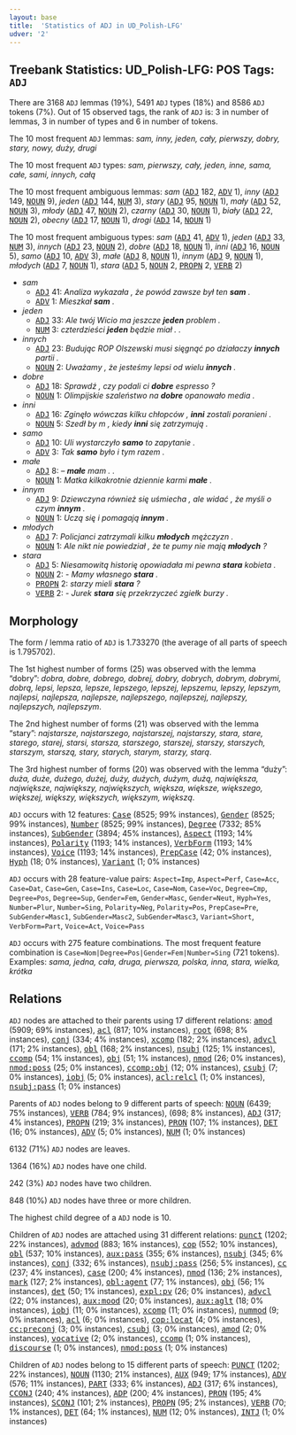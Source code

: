 ```yaml
---
layout: base
title:  'Statistics of ADJ in UD_Polish-LFG'
udver: '2'
---
```


## Treebank Statistics: UD_Polish-LFG: POS Tags: `ADJ`

There are 3168 `ADJ` lemmas (19%), 5491 `ADJ` types (18%) and 8586 `ADJ` tokens (7%).
Out of 15 observed tags, the rank of `ADJ` is: 3 in number of lemmas, 3 in number of types and 6 in number of tokens.

The 10 most frequent `ADJ` lemmas: <em>sam, inny, jeden, cały, pierwszy, dobry, stary, nowy, duży, drugi</em>

The 10 most frequent `ADJ` types:  <em>sam, pierwszy, cały, jeden, inne, sama, całe, sami, innych, całą</em>

The 10 most frequent ambiguous lemmas: <em>sam</em> (<tt><a href="pl_lfg-pos-ADJ.html">ADJ</a></tt> 182, <tt><a href="pl_lfg-pos-ADV.html">ADV</a></tt> 1), <em>inny</em> (<tt><a href="pl_lfg-pos-ADJ.html">ADJ</a></tt> 149, <tt><a href="pl_lfg-pos-NOUN.html">NOUN</a></tt> 9), <em>jeden</em> (<tt><a href="pl_lfg-pos-ADJ.html">ADJ</a></tt> 144, <tt><a href="pl_lfg-pos-NUM.html">NUM</a></tt> 3), <em>stary</em> (<tt><a href="pl_lfg-pos-ADJ.html">ADJ</a></tt> 95, <tt><a href="pl_lfg-pos-NOUN.html">NOUN</a></tt> 1), <em>mały</em> (<tt><a href="pl_lfg-pos-ADJ.html">ADJ</a></tt> 52, <tt><a href="pl_lfg-pos-NOUN.html">NOUN</a></tt> 3), <em>młody</em> (<tt><a href="pl_lfg-pos-ADJ.html">ADJ</a></tt> 47, <tt><a href="pl_lfg-pos-NOUN.html">NOUN</a></tt> 2), <em>czarny</em> (<tt><a href="pl_lfg-pos-ADJ.html">ADJ</a></tt> 30, <tt><a href="pl_lfg-pos-NOUN.html">NOUN</a></tt> 1), <em>biały</em> (<tt><a href="pl_lfg-pos-ADJ.html">ADJ</a></tt> 22, <tt><a href="pl_lfg-pos-NOUN.html">NOUN</a></tt> 2), <em>obecny</em> (<tt><a href="pl_lfg-pos-ADJ.html">ADJ</a></tt> 17, <tt><a href="pl_lfg-pos-NOUN.html">NOUN</a></tt> 1), <em>drogi</em> (<tt><a href="pl_lfg-pos-ADJ.html">ADJ</a></tt> 14, <tt><a href="pl_lfg-pos-NOUN.html">NOUN</a></tt> 1)

The 10 most frequent ambiguous types:  <em>sam</em> (<tt><a href="pl_lfg-pos-ADJ.html">ADJ</a></tt> 41, <tt><a href="pl_lfg-pos-ADV.html">ADV</a></tt> 1), <em>jeden</em> (<tt><a href="pl_lfg-pos-ADJ.html">ADJ</a></tt> 33, <tt><a href="pl_lfg-pos-NUM.html">NUM</a></tt> 3), <em>innych</em> (<tt><a href="pl_lfg-pos-ADJ.html">ADJ</a></tt> 23, <tt><a href="pl_lfg-pos-NOUN.html">NOUN</a></tt> 2), <em>dobre</em> (<tt><a href="pl_lfg-pos-ADJ.html">ADJ</a></tt> 18, <tt><a href="pl_lfg-pos-NOUN.html">NOUN</a></tt> 1), <em>inni</em> (<tt><a href="pl_lfg-pos-ADJ.html">ADJ</a></tt> 16, <tt><a href="pl_lfg-pos-NOUN.html">NOUN</a></tt> 5), <em>samo</em> (<tt><a href="pl_lfg-pos-ADJ.html">ADJ</a></tt> 10, <tt><a href="pl_lfg-pos-ADV.html">ADV</a></tt> 3), <em>małe</em> (<tt><a href="pl_lfg-pos-ADJ.html">ADJ</a></tt> 8, <tt><a href="pl_lfg-pos-NOUN.html">NOUN</a></tt> 1), <em>innym</em> (<tt><a href="pl_lfg-pos-ADJ.html">ADJ</a></tt> 9, <tt><a href="pl_lfg-pos-NOUN.html">NOUN</a></tt> 1), <em>młodych</em> (<tt><a href="pl_lfg-pos-ADJ.html">ADJ</a></tt> 7, <tt><a href="pl_lfg-pos-NOUN.html">NOUN</a></tt> 1), <em>stara</em> (<tt><a href="pl_lfg-pos-ADJ.html">ADJ</a></tt> 5, <tt><a href="pl_lfg-pos-NOUN.html">NOUN</a></tt> 2, <tt><a href="pl_lfg-pos-PROPN.html">PROPN</a></tt> 2, <tt><a href="pl_lfg-pos-VERB.html">VERB</a></tt> 2)


* <em>sam</em>
  * <tt><a href="pl_lfg-pos-ADJ.html">ADJ</a></tt> 41: <em>Analiza wykazała , że powód zawsze był ten <b>sam</b> .</em>
  * <tt><a href="pl_lfg-pos-ADV.html">ADV</a></tt> 1: <em>Mieszkał <b>sam</b> .</em>
* <em>jeden</em>
  * <tt><a href="pl_lfg-pos-ADJ.html">ADJ</a></tt> 33: <em>Ale twój Wicio ma jeszcze <b>jeden</b> problem .</em>
  * <tt><a href="pl_lfg-pos-NUM.html">NUM</a></tt> 3: <em>czterdzieści <b>jeden</b> będzie miał . .</em>
* <em>innych</em>
  * <tt><a href="pl_lfg-pos-ADJ.html">ADJ</a></tt> 23: <em>Budując ROP Olszewski musi sięgnąć po działaczy <b>innych</b> partii .</em>
  * <tt><a href="pl_lfg-pos-NOUN.html">NOUN</a></tt> 2: <em>Uważamy , że jesteśmy lepsi od wielu <b>innych</b> .</em>
* <em>dobre</em>
  * <tt><a href="pl_lfg-pos-ADJ.html">ADJ</a></tt> 18: <em>Sprawdź , czy podali ci <b>dobre</b> espresso ?</em>
  * <tt><a href="pl_lfg-pos-NOUN.html">NOUN</a></tt> 1: <em>Olimpijskie szaleństwo na <b>dobre</b> opanowało media .</em>
* <em>inni</em>
  * <tt><a href="pl_lfg-pos-ADJ.html">ADJ</a></tt> 16: <em>Zginęło wówczas kilku chłopców , <b>inni</b> zostali poranieni .</em>
  * <tt><a href="pl_lfg-pos-NOUN.html">NOUN</a></tt> 5: <em>Szedł by m , kiedy <b>inni</b> się zatrzymują .</em>
* <em>samo</em>
  * <tt><a href="pl_lfg-pos-ADJ.html">ADJ</a></tt> 10: <em>Uli wystarczyło <b>samo</b> to zapytanie .</em>
  * <tt><a href="pl_lfg-pos-ADV.html">ADV</a></tt> 3: <em>Tak <b>samo</b> było i tym razem .</em>
* <em>małe</em>
  * <tt><a href="pl_lfg-pos-ADJ.html">ADJ</a></tt> 8: <em>– <b>małe</b> mam . .</em>
  * <tt><a href="pl_lfg-pos-NOUN.html">NOUN</a></tt> 1: <em>Matka kilkakrotnie dziennie karmi <b>małe</b> .</em>
* <em>innym</em>
  * <tt><a href="pl_lfg-pos-ADJ.html">ADJ</a></tt> 9: <em>Dziewczyna również się uśmiecha , ale widać , że myśli o czym <b>innym</b> .</em>
  * <tt><a href="pl_lfg-pos-NOUN.html">NOUN</a></tt> 1: <em>Uczą się i pomagają <b>innym</b> .</em>
* <em>młodych</em>
  * <tt><a href="pl_lfg-pos-ADJ.html">ADJ</a></tt> 7: <em>Policjanci zatrzymali kilku <b>młodych</b> mężczyzn .</em>
  * <tt><a href="pl_lfg-pos-NOUN.html">NOUN</a></tt> 1: <em>Ale nikt nie powiedział , że te pumy nie mają <b>młodych</b> ?</em>
* <em>stara</em>
  * <tt><a href="pl_lfg-pos-ADJ.html">ADJ</a></tt> 5: <em>Niesamowitą historię opowiadała mi pewna <b>stara</b> kobieta .</em>
  * <tt><a href="pl_lfg-pos-NOUN.html">NOUN</a></tt> 2: <em>- Mamy własnego <b>stara</b> .</em>
  * <tt><a href="pl_lfg-pos-PROPN.html">PROPN</a></tt> 2: <em>starzy mieli <b>stara</b> ?</em>
  * <tt><a href="pl_lfg-pos-VERB.html">VERB</a></tt> 2: <em>- Jurek <b>stara</b> się przekrzyczeć zgiełk burzy .</em>

## Morphology

The form / lemma ratio of `ADJ` is 1.733270 (the average of all parts of speech is 1.795702).

The 1st highest number of forms (25) was observed with the lemma “dobry”: <em>dobra, dobre, dobrego, dobrej, dobry, dobrych, dobrym, dobrymi, dobrą, lepsi, lepsza, lepsze, lepszego, lepszej, lepszemu, lepszy, lepszym, najlepsi, najlepsza, najlepsze, najlepszego, najlepszej, najlepszy, najlepszych, najlepszym</em>.

The 2nd highest number of forms (21) was observed with the lemma “stary”: <em>najstarsze, najstarszego, najstarszej, najstarszy, stara, stare, starego, starej, starsi, starsza, starszego, starszej, starszy, starszych, starszym, starszą, stary, starych, starym, starzy, starą</em>.

The 3rd highest number of forms (20) was observed with the lemma “duży”: <em>duża, duże, dużego, dużej, duży, dużych, dużym, dużą, największa, największe, największy, największych, większa, większe, większego, większej, większy, większych, większym, większą</em>.

`ADJ` occurs with 12 features: <tt><a href="pl_lfg-feat-Case.html">Case</a></tt> (8525; 99% instances), <tt><a href="pl_lfg-feat-Gender.html">Gender</a></tt> (8525; 99% instances), <tt><a href="pl_lfg-feat-Number.html">Number</a></tt> (8525; 99% instances), <tt><a href="pl_lfg-feat-Degree.html">Degree</a></tt> (7332; 85% instances), <tt><a href="pl_lfg-feat-SubGender.html">SubGender</a></tt> (3894; 45% instances), <tt><a href="pl_lfg-feat-Aspect.html">Aspect</a></tt> (1193; 14% instances), <tt><a href="pl_lfg-feat-Polarity.html">Polarity</a></tt> (1193; 14% instances), <tt><a href="pl_lfg-feat-VerbForm.html">VerbForm</a></tt> (1193; 14% instances), <tt><a href="pl_lfg-feat-Voice.html">Voice</a></tt> (1193; 14% instances), <tt><a href="pl_lfg-feat-PrepCase.html">PrepCase</a></tt> (42; 0% instances), <tt><a href="pl_lfg-feat-Hyph.html">Hyph</a></tt> (18; 0% instances), <tt><a href="pl_lfg-feat-Variant.html">Variant</a></tt> (1; 0% instances)

`ADJ` occurs with 28 feature-value pairs: `Aspect=Imp`, `Aspect=Perf`, `Case=Acc`, `Case=Dat`, `Case=Gen`, `Case=Ins`, `Case=Loc`, `Case=Nom`, `Case=Voc`, `Degree=Cmp`, `Degree=Pos`, `Degree=Sup`, `Gender=Fem`, `Gender=Masc`, `Gender=Neut`, `Hyph=Yes`, `Number=Plur`, `Number=Sing`, `Polarity=Neg`, `Polarity=Pos`, `PrepCase=Pre`, `SubGender=Masc1`, `SubGender=Masc2`, `SubGender=Masc3`, `Variant=Short`, `VerbForm=Part`, `Voice=Act`, `Voice=Pass`

`ADJ` occurs with 275 feature combinations.
The most frequent feature combination is `Case=Nom|Degree=Pos|Gender=Fem|Number=Sing` (721 tokens).
Examples: <em>sama, jedna, cała, druga, pierwsza, polska, inna, stara, wielka, krótka</em>


## Relations

`ADJ` nodes are attached to their parents using 17 different relations: <tt><a href="pl_lfg-dep-amod.html">amod</a></tt> (5909; 69% instances), <tt><a href="pl_lfg-dep-acl.html">acl</a></tt> (817; 10% instances), <tt><a href="pl_lfg-dep-root.html">root</a></tt> (698; 8% instances), <tt><a href="pl_lfg-dep-conj.html">conj</a></tt> (334; 4% instances), <tt><a href="pl_lfg-dep-xcomp.html">xcomp</a></tt> (182; 2% instances), <tt><a href="pl_lfg-dep-advcl.html">advcl</a></tt> (171; 2% instances), <tt><a href="pl_lfg-dep-obl.html">obl</a></tt> (168; 2% instances), <tt><a href="pl_lfg-dep-nsubj.html">nsubj</a></tt> (125; 1% instances), <tt><a href="pl_lfg-dep-ccomp.html">ccomp</a></tt> (54; 1% instances), <tt><a href="pl_lfg-dep-obj.html">obj</a></tt> (51; 1% instances), <tt><a href="pl_lfg-dep-nmod.html">nmod</a></tt> (26; 0% instances), <tt><a href="pl_lfg-dep-nmod-poss.html">nmod:poss</a></tt> (25; 0% instances), <tt><a href="pl_lfg-dep-ccomp-obj.html">ccomp:obj</a></tt> (12; 0% instances), <tt><a href="pl_lfg-dep-csubj.html">csubj</a></tt> (7; 0% instances), <tt><a href="pl_lfg-dep-iobj.html">iobj</a></tt> (5; 0% instances), <tt><a href="pl_lfg-dep-acl-relcl.html">acl:relcl</a></tt> (1; 0% instances), <tt><a href="pl_lfg-dep-nsubj-pass.html">nsubj:pass</a></tt> (1; 0% instances)

Parents of `ADJ` nodes belong to 9 different parts of speech: <tt><a href="pl_lfg-pos-NOUN.html">NOUN</a></tt> (6439; 75% instances), <tt><a href="pl_lfg-pos-VERB.html">VERB</a></tt> (784; 9% instances),  (698; 8% instances), <tt><a href="pl_lfg-pos-ADJ.html">ADJ</a></tt> (317; 4% instances), <tt><a href="pl_lfg-pos-PROPN.html">PROPN</a></tt> (219; 3% instances), <tt><a href="pl_lfg-pos-PRON.html">PRON</a></tt> (107; 1% instances), <tt><a href="pl_lfg-pos-DET.html">DET</a></tt> (16; 0% instances), <tt><a href="pl_lfg-pos-ADV.html">ADV</a></tt> (5; 0% instances), <tt><a href="pl_lfg-pos-NUM.html">NUM</a></tt> (1; 0% instances)

6132 (71%) `ADJ` nodes are leaves.

1364 (16%) `ADJ` nodes have one child.

242 (3%) `ADJ` nodes have two children.

848 (10%) `ADJ` nodes have three or more children.

The highest child degree of a `ADJ` node is 10.

Children of `ADJ` nodes are attached using 31 different relations: <tt><a href="pl_lfg-dep-punct.html">punct</a></tt> (1202; 22% instances), <tt><a href="pl_lfg-dep-advmod.html">advmod</a></tt> (883; 16% instances), <tt><a href="pl_lfg-dep-cop.html">cop</a></tt> (552; 10% instances), <tt><a href="pl_lfg-dep-obl.html">obl</a></tt> (537; 10% instances), <tt><a href="pl_lfg-dep-aux-pass.html">aux:pass</a></tt> (355; 6% instances), <tt><a href="pl_lfg-dep-nsubj.html">nsubj</a></tt> (345; 6% instances), <tt><a href="pl_lfg-dep-conj.html">conj</a></tt> (332; 6% instances), <tt><a href="pl_lfg-dep-nsubj-pass.html">nsubj:pass</a></tt> (256; 5% instances), <tt><a href="pl_lfg-dep-cc.html">cc</a></tt> (237; 4% instances), <tt><a href="pl_lfg-dep-case.html">case</a></tt> (200; 4% instances), <tt><a href="pl_lfg-dep-nmod.html">nmod</a></tt> (136; 2% instances), <tt><a href="pl_lfg-dep-mark.html">mark</a></tt> (127; 2% instances), <tt><a href="pl_lfg-dep-obl-agent.html">obl:agent</a></tt> (77; 1% instances), <tt><a href="pl_lfg-dep-obj.html">obj</a></tt> (56; 1% instances), <tt><a href="pl_lfg-dep-det.html">det</a></tt> (50; 1% instances), <tt><a href="pl_lfg-dep-expl-pv.html">expl:pv</a></tt> (26; 0% instances), <tt><a href="pl_lfg-dep-advcl.html">advcl</a></tt> (22; 0% instances), <tt><a href="pl_lfg-dep-aux-mood.html">aux:mood</a></tt> (20; 0% instances), <tt><a href="pl_lfg-dep-aux-aglt.html">aux:aglt</a></tt> (18; 0% instances), <tt><a href="pl_lfg-dep-iobj.html">iobj</a></tt> (11; 0% instances), <tt><a href="pl_lfg-dep-xcomp.html">xcomp</a></tt> (11; 0% instances), <tt><a href="pl_lfg-dep-nummod.html">nummod</a></tt> (9; 0% instances), <tt><a href="pl_lfg-dep-acl.html">acl</a></tt> (6; 0% instances), <tt><a href="pl_lfg-dep-cop-locat.html">cop:locat</a></tt> (4; 0% instances), <tt><a href="pl_lfg-dep-cc-preconj.html">cc:preconj</a></tt> (3; 0% instances), <tt><a href="pl_lfg-dep-csubj.html">csubj</a></tt> (3; 0% instances), <tt><a href="pl_lfg-dep-amod.html">amod</a></tt> (2; 0% instances), <tt><a href="pl_lfg-dep-vocative.html">vocative</a></tt> (2; 0% instances), <tt><a href="pl_lfg-dep-ccomp.html">ccomp</a></tt> (1; 0% instances), <tt><a href="pl_lfg-dep-discourse.html">discourse</a></tt> (1; 0% instances), <tt><a href="pl_lfg-dep-nmod-poss.html">nmod:poss</a></tt> (1; 0% instances)

Children of `ADJ` nodes belong to 15 different parts of speech: <tt><a href="pl_lfg-pos-PUNCT.html">PUNCT</a></tt> (1202; 22% instances), <tt><a href="pl_lfg-pos-NOUN.html">NOUN</a></tt> (1130; 21% instances), <tt><a href="pl_lfg-pos-AUX.html">AUX</a></tt> (949; 17% instances), <tt><a href="pl_lfg-pos-ADV.html">ADV</a></tt> (576; 11% instances), <tt><a href="pl_lfg-pos-PART.html">PART</a></tt> (333; 6% instances), <tt><a href="pl_lfg-pos-ADJ.html">ADJ</a></tt> (317; 6% instances), <tt><a href="pl_lfg-pos-CCONJ.html">CCONJ</a></tt> (240; 4% instances), <tt><a href="pl_lfg-pos-ADP.html">ADP</a></tt> (200; 4% instances), <tt><a href="pl_lfg-pos-PRON.html">PRON</a></tt> (195; 4% instances), <tt><a href="pl_lfg-pos-SCONJ.html">SCONJ</a></tt> (101; 2% instances), <tt><a href="pl_lfg-pos-PROPN.html">PROPN</a></tt> (95; 2% instances), <tt><a href="pl_lfg-pos-VERB.html">VERB</a></tt> (70; 1% instances), <tt><a href="pl_lfg-pos-DET.html">DET</a></tt> (64; 1% instances), <tt><a href="pl_lfg-pos-NUM.html">NUM</a></tt> (12; 0% instances), <tt><a href="pl_lfg-pos-INTJ.html">INTJ</a></tt> (1; 0% instances)

